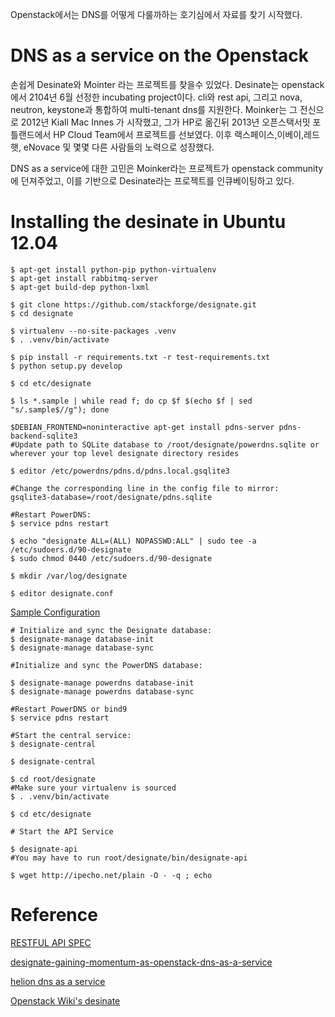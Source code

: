 Openstack에서는 DNS를 어떻게 다룰까하는 호기심에서 자료를 찾기 시작했다. 


# DNS as a service on the Openstack

손쉽게 Desinate와 Mointer 라는 프로젝트를 찾을수 있었다.
Desinate는 openstack에서 2104년 6월 선정한 incubating project이다. cli와 rest api, 그리고 nova, neutron, keystone과 통합하여 multi-tenant dns를 지원한다.
Moinker는 그 전신으로 2012년 Kiall Mac Innes 가 시작했고, 그가 HP로 옮긴뒤 2013년 오픈스택서밋 포틀랜드에서 HP Cloud Team에서 프로젝트를 선보였다.
이후 랙스페이스,이베이,레드햇, eNovace 및 몇몇 다른 사람들의 노력으로 성장했다.

DNS as a service에 대한 고민은 Moinker라는 프로젝트가 openstack community에 던져주었고,
이를 기반으로 Desinate라는 프로젝트를 인큐베이팅하고 있다.

# Installing the desinate in Ubuntu 12.04

    $ apt-get install python-pip python-virtualenv
    $ apt-get install rabbitmq-server
    $ apt-get build-dep python-lxml

    $ git clone https://github.com/stackforge/designate.git
    $ cd designate

    $ virtualenv --no-site-packages .venv
    $ . .venv/bin/activate

    $ pip install -r requirements.txt -r test-requirements.txt
    $ python setup.py develop

    $ cd etc/designate

    $ ls *.sample | while read f; do cp $f $(echo $f | sed "s/.sample$//g"); done

    $DEBIAN_FRONTEND=noninteractive apt-get install pdns-server pdns-backend-sqlite3
    #Update path to SQLite database to /root/designate/powerdns.sqlite or wherever your top level designate directory resides

    $ editor /etc/powerdns/pdns.d/pdns.local.gsqlite3

    #Change the corresponding line in the config file to mirror:
    gsqlite3-database=/root/designate/pdns.sqlite

    #Restart PowerDNS:
    $ service pdns restart

    $ echo "designate ALL=(ALL) NOPASSWD:ALL" | sudo tee -a /etc/sudoers.d/90-designate
    $ sudo chmod 0440 /etc/sudoers.d/90-designate 

    $ mkdir /var/log/designate

    $ editor designate.conf

[Sample Configuration](https://gist.github.com/TimSimmons/6596014)

    # Initialize and sync the Designate database:
    $ designate-manage database-init
    $ designate-manage database-sync

    #Initialize and sync the PowerDNS database:

    $ designate-manage powerdns database-init
    $ designate-manage powerdns database-sync

    #Restart PowerDNS or bind9
    $ service pdns restart

    #Start the central service:
    $ designate-central

    $ designate-central

    $ cd root/designate
    #Make sure your virtualenv is sourced 
    $ . .venv/bin/activate

    $ cd etc/designate

    # Start the API Service

    $ designate-api
    #You may have to run root/designate/bin/designate-api

    $ wget http://ipecho.net/plain -O - -q ; echo

# Reference
[RESTFUL API SPEC](https://designate.readthedocs.org/en/latest/rest.html) 

[designate-gaining-momentum-as-openstack-dns-as-a-service](http://www.rackspace.com/blog/designate-gaining-momentum-as-openstack-dns-as-a-service/)

[helion dns as a service](http://docs.hpcloud.com/helion/openstack/1.1/install/dnsaas/)

[Openstack Wiki's desinate](https://wiki.openstack.org/wiki/Designate)



